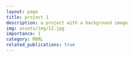 ```yaml
---
layout: page
title: project 1
description: a project with a background image
img: assets/img/12.jpg
importance: 1
category: MBRL
related_publications: true
---
```


